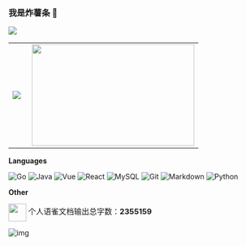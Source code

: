  
  
### 我是炸薯条 👋

![](https://github-profile-summary-cards.vercel.app/api/cards/profile-details?username=zhashut&theme=github&count_private=true)

<table>
<tr>
 <td>
 <img align="left" src="https://github-profile-summary-cards.vercel.app/api/cards/stats?username=zhashut&theme=github" />
  </td>
  
 <td>
  <img align="right" height=200px width=320px src="https://github-readme-stats.vercel.app/api/top-langs/?username=zhashut&layout=compact&langs_count=8" />
 </td>
</tr>
</table>

**Languages**

![Go](https://img.shields.io/badge/Golang-00ADD8?logo=go&logoColor=white)
![Java](https://img.shields.io/badge/Java-E76F00?logo=coffeescript&logoColor=white)
![Vue](https://img.shields.io/badge/Vue-%09%233CB371?logo=vuedotjs&logoColor=white)
![React](https://img.shields.io/badge/React-20232A?logo=react&logoColor=61DAFB)
![MySQL](https://img.shields.io/badge/MySQL-4479A1?logo=mysql&logoColor=white)
![Git](https://img.shields.io/badge/Git-F05032?logo=git&logoColor=white)
![Markdown](https://img.shields.io/badge/Markdown-000000?logo=markdown&logoColor=white)
![Python](https://img.shields.io/badge/Python-3776AB?logo=python&logoColor=white)

**Other**

<p>
  <img src="https://mdn.alipayobjects.com/huamei_0prmtq/afts/img/A*sHlLTI41kIoAAAAAAAAAAAAADvuFAQ/original" style="width:35px; height:auto;vertical-align:middle;">
  <span style="font-size:15px;">个人语雀文档输出总字数：<strong>2355159</strong></span>
</p>

![img](https://wakatime.com/badge/user/e514e7b2-e473-48a7-b52e-9c51adb865dc.svg)

